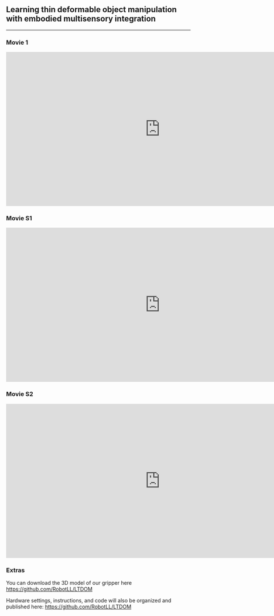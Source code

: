 ## Learning thin deformable object manipulation with embodied multisensory integration

___
### Movie 1

<iframe width="840" height="420" src="https://www.youtube.com/embed/R2v3Eu50s9o?si=fm_4r8uEsFWvtVTx" title="YouTube video player" frameborder="0" allow="accelerometer; autoplay; clipboard-write; encrypted-media; gyroscope; picture-in-picture; web-share" allowfullscreen></iframe>

### Movie S1

<iframe width="840" height="420" src="https://www.youtube.com/embed/R2v3Eu50s9o?si=fm_4r8uEsFWvtVTx" title="YouTube video player" frameborder="0" allow="accelerometer; autoplay; clipboard-write; encrypted-media; gyroscope; picture-in-picture; web-share" allowfullscreen></iframe>

### Movie S2

<iframe width="840" height="420" src="https://www.youtube.com/embed/R2v3Eu50s9o?si=fm_4r8uEsFWvtVTx" title="YouTube video player" frameborder="0" allow="accelerometer; autoplay; clipboard-write; encrypted-media; gyroscope; picture-in-picture; web-share" allowfullscreen></iframe>

### Extras

You can download the 3D model of our gripper here https://github.com/RobotLL/LTDOM

Hardware settings, instructions, and code will also be organized and published here: https://github.com/RobotLL/LTDOM

